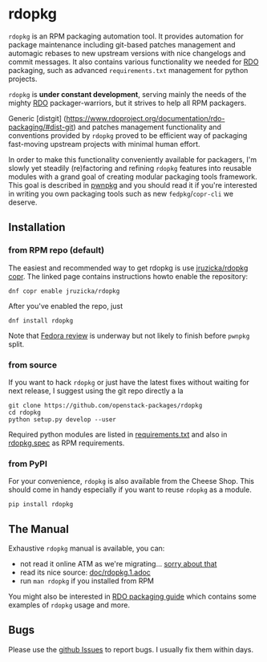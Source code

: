 # rdopkg

`rdopkg` is an RPM packaging automation tool. It provides automation for
package maintenance including git-based patches management and automagic
rebases to new upstream versions with nice changelogs and commit
messages. It also contains various functionality we needed for
[RDO](https://www.rdoproject.org/) packaging, such as advanced
`requirements.txt` management for python projects.

`rdopkg` is **under constant development**, serving mainly the needs of the
mighty [RDO](https://www.rdoproject.org/) packager-warriors, but it strives to
help all RPM packagers.

Generic
[distgit] (https://www.rdoproject.org/documentation/rdo-packaging/#dist-git)
and patches management functionality and conventions provided by `rdopkg`
proved to be efficient way of packaging fast-moving upstream projects with
minimal human effort.

In order to make this functionality conveniently available for packagers, I'm
slowly yet steadily (re)factoring and refining `rdopkg` features into
reusable modules with a grand goal of creating modular packaging tools
framework. This goal is described in
[pwnpkg](https://github.com/yac/pwnpkg) and you should read it if you're
interested in writing you own packaging tools such as new
`fedpkg`/`copr-cli` we deserve.


## Installation


### from RPM repo (default)

The easiest and recommended way to get rdopkg is use [jruzicka/rdopkg
copr](https://copr.fedoraproject.org/coprs/jruzicka/rdopkg/). The linked
page contains instructions howto enable the repository:

    dnf copr enable jruzicka/rdopkg

After you've enabled the repo, just

    dnf install rdopkg

Note that [Fedora review](https://bugzilla.redhat.com/show_bug.cgi?id=1246199)
is underway but not likely to finish before `pwnpkg` split.


### from source

If you want to hack `rdopkg` or just have the latest fixes without waiting for
next release, I suggest using the git repo directly a la

    git clone https://github.com/openstack-packages/rdopkg
    cd rdopkg
    python setup.py develop --user

Required python modules are listed in
[requirements.txt](requirements.txt) and also in [rdopkg.spec](rdopkg.spec) as
RPM requirements.


### from PyPI

For your convenience, `rdopkg` is also available from the Cheese
Shop. This should come in handy especially if you want to reuse `rdopkg` as
a module.

    pip install rdopkg


## The Manual

Exhaustive `rdopkg` manual is available, you can:

 * not read it online ATM as we're migrating... [sorry about that](https://github.com/openstack-packages/rdopkg/issues/65)
 * read its nice source: [doc/rdopkg.1.adoc](doc/rdopkg.1.adoc)
 * run `man rdopkg` if you installed from RPM

You might also be interested in
[RDO packaging guide](https://www.rdoproject.org/documentation/rdo-packaging)
which contains some examples of `rdopkg` usage and more.


## Bugs

Please use the
[github Issues](https://github.com/openstack-packages/rdopkg/issues)
to report bugs. I usually fix them within days.
